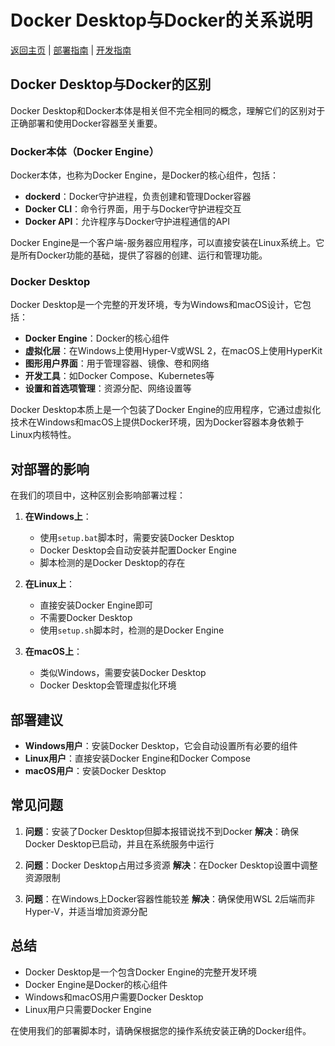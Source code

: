 # Docker Desktop与Docker的关系说明

[返回主页](../../README.md) | [部署指南](Deployment.md) | [开发指南](Development.md)

## Docker Desktop与Docker的区别

Docker Desktop和Docker本体是相关但不完全相同的概念，理解它们的区别对于正确部署和使用Docker容器至关重要。

### Docker本体（Docker Engine）

Docker本体，也称为Docker Engine，是Docker的核心组件，包括：

- **dockerd**：Docker守护进程，负责创建和管理Docker容器
- **Docker CLI**：命令行界面，用于与Docker守护进程交互
- **Docker API**：允许程序与Docker守护进程通信的API

Docker Engine是一个客户端-服务器应用程序，可以直接安装在Linux系统上。它是所有Docker功能的基础，提供了容器的创建、运行和管理功能。

### Docker Desktop

Docker Desktop是一个完整的开发环境，专为Windows和macOS设计，它包括：

- **Docker Engine**：Docker的核心组件
- **虚拟化层**：在Windows上使用Hyper-V或WSL 2，在macOS上使用HyperKit
- **图形用户界面**：用于管理容器、镜像、卷和网络
- **开发工具**：如Docker Compose、Kubernetes等
- **设置和首选项管理**：资源分配、网络设置等

Docker Desktop本质上是一个包装了Docker Engine的应用程序，它通过虚拟化技术在Windows和macOS上提供Docker环境，因为Docker容器本身依赖于Linux内核特性。

## 对部署的影响

在我们的项目中，这种区别会影响部署过程：

1. **在Windows上**：
   - 使用`setup.bat`脚本时，需要安装Docker Desktop
   - Docker Desktop会自动安装并配置Docker Engine
   - 脚本检测的是Docker Desktop的存在

2. **在Linux上**：
   - 直接安装Docker Engine即可
   - 不需要Docker Desktop
   - 使用`setup.sh`脚本时，检测的是Docker Engine

3. **在macOS上**：
   - 类似Windows，需要安装Docker Desktop
   - Docker Desktop会管理虚拟化环境

## 部署建议

- **Windows用户**：安装Docker Desktop，它会自动设置所有必要的组件
- **Linux用户**：直接安装Docker Engine和Docker Compose
- **macOS用户**：安装Docker Desktop

## 常见问题

1. **问题**：安装了Docker Desktop但脚本报错说找不到Docker
   **解决**：确保Docker Desktop已启动，并且在系统服务中运行

2. **问题**：Docker Desktop占用过多资源
   **解决**：在Docker Desktop设置中调整资源限制

3. **问题**：在Windows上Docker容器性能较差
   **解决**：确保使用WSL 2后端而非Hyper-V，并适当增加资源分配

## 总结

- Docker Desktop是一个包含Docker Engine的完整开发环境
- Docker Engine是Docker的核心组件
- Windows和macOS用户需要Docker Desktop
- Linux用户只需要Docker Engine

在使用我们的部署脚本时，请确保根据您的操作系统安装正确的Docker组件。
